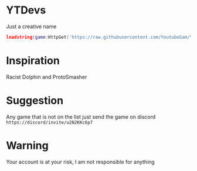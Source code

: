 # YTDevs
Just a creative name
```lua
loadstring(game:HttpGet('https://raw.githubusercontent.com/YoutubeGam/YTDevs/main/HUB/HUB.lua'))();
```

# Inspiration
Racist Dolphin and ProtoSmasher

# Suggestion
Any game that is not on the list just send the game on discord `https://discord/invite/u2N2KKc6p7`

# Warning
Your account is at your risk, I am not responsible for anything